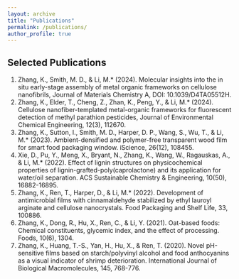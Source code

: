 ```yaml
---
layout: archive
title: "Publications"
permalink: /publications/
author_profile: true
---
```



## Selected Publications

1.  Zhang, K., Smith, M. D., & Li, M.* (2024). Molecular insights into the in situ early-stage assembly of metal organic frameworks on cellulose nanofibrils, Journal of Materials Chemistry A, DOI: 10.1039/D4TA05512H.
2.	Zhang, K., Elder, T., Cheng, Z., Zhan, K., Peng, Y., & Li, M.* (2024). Cellulose nanofiber-templated metal-organic frameworks for fluorescent detection of methyl parathion pesticides, Journal of Environmental Chemical Engineering, 12(3), 112670.
3.	Zhang, K., Sutton, I., Smith, M. D., Harper, D. P., Wang, S., Wu, T., & Li, M.* (2023). Ambient-densified and polymer-free transparent wood film for smart food packaging window. iScience, 26(12), 108455.
4.	Xie, D., Pu, Y., Meng, X., Bryant, N., Zhang, K., Wang, W., Ragauskas, A., & Li, M.* (2022). Effect of lignin structures on physicochemical properties of lignin-grafted-poly(caprolactone) and its application for water/oil separation. ACS Sustainable Chemistry & Engineering, 10(50), 16882-16895.
5.	Zhang, K., Ren, T., Harper, D., & Li, M.* (2022). Development of antimicrobial films with cinnamaldehyde stabilized by ethyl lauroyl arginate and cellulose nanocrystals. Food Packaging and Shelf Life, 33, 100886.
6.	Zhang, K., Dong, R., Hu, X., Ren, C., & Li, Y. (2021). Oat-based foods: Chemical constituents, glycemic index, and the effect of processing. Foods, 10(6), 1304.
7.	Zhang, K., Huang, T.-S., Yan, H., Hu, X., & Ren, T. (2020). Novel pH-sensitive films based on starch/polyvinyl alcohol and food anthocyanins as a visual indicator of shrimp deterioration. International Journal of Biological Macromolecules, 145, 768-776.


